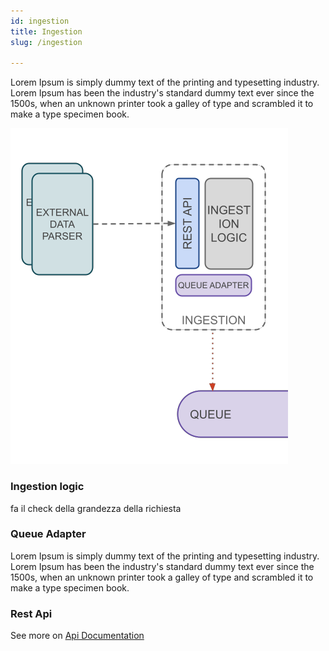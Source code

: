 ```yaml
---
id: ingestion
title: Ingestion
slug: /ingestion

---
```


Lorem Ipsum is simply dummy text of the printing and typesetting industry. Lorem Ipsum has been the industry's standard
dummy text ever since the 1500s, when an unknown printer took a galley of type and scrambled it to make a type specimen book.

![img](../../static/img/ingestion.png)

### Ingestion logic

fa il check della grandezza della richiesta


### Queue Adapter

Lorem Ipsum is simply dummy text of the printing and typesetting industry. Lorem Ipsum has been the industry's standard
dummy text ever since the 1500s, when an unknown printer took a galley of type and scrambled it to make a type specimen book.

### Rest Api

See more on [Api Documentation](/docs/api/ingestion-api)
